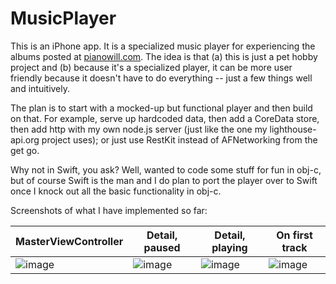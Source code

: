 # MusicPlayer

This is an iPhone app.  It is a specialized music player for experiencing the albums posted at [pianowill.com](pianowill.com).  The idea is that (a) this is just a pet hobby project and (b) because it's a specialized player, it can be more user friendly because it doesn't have to do everything -- just a few things well and intuitively.

The plan is to start with a mocked-up but functional player and then build on that.  For example, serve up hardcoded data, then add a CoreData store, then add http with my own node.js server (just like the one my lighthouse-api.org project uses); or just use RestKit instead of AFNetworking from the get go.

Why not in Swift, you ask?  Well, wanted to code some stuff for fun in obj-c, but of course Swift is the man and I do plan to port the player over to Swift once I knock out all the basic functionality in obj-c.

Screenshots of what I have implemented so far:

|MasterViewController|Detail, paused|Detail, playing|On first track|
|---|---|---|---|
|![image](https://cloud.githubusercontent.com/assets/4765449/11490289/74a0f258-9794-11e5-8046-0a111f5167b5.png)|![image](https://cloud.githubusercontent.com/assets/4765449/11544445/1a7168f0-98ff-11e5-99ec-e6521981dc28.png)|![image](https://cloud.githubusercontent.com/assets/4765449/11544444/1a70dcbe-98ff-11e5-95e8-a1c29d5ede01.png)|![image](https://cloud.githubusercontent.com/assets/4765449/11544719/a06bc698-9900-11e5-829d-e181078b4a02.png)|


